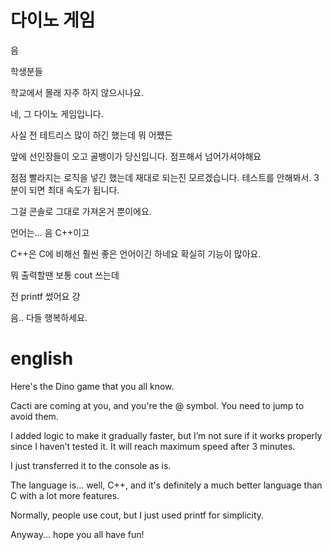 # 다이노 게임
음

학생분들

학교에서 몰래 자주 하지 않으시나요.

네, 그 다이노 게임입니다.

사실 전 테트리스 많이 하긴 했는데 뭐 어쩄든

앞에 선인장들이 오고 골뱅이가 당신입니다. 점프해서 넘어가셔야해요

점점 빨라지는 로직을 넣긴 했는데 재대로 되는진 모르겠습니다. 테스트를 안해봐서. 3분이 되면 최대 속도가 됩니다.

그걸 콘솔로 그대로 가져온거 뿐이에요.

언어는... 음 C++이고

C++은 C에 비해선 훨씬 좋은 언어이긴 하네요 확실히 기능이 많아요.

뭐 출력할땐 보통 cout 쓰는데

전 printf 썼어요 걍

음.. 다들 행복하세요.

# english

Here's the Dino game that you all know.

Cacti are coming at you, and you're the @ symbol. You need to jump to avoid them.

I added logic to make it gradually faster, but I’m not sure if it works properly since I haven’t tested it. It will reach maximum speed after 3 minutes.

I just transferred it to the console as is.

The language is... well, C++, and it's definitely a much better language than C with a lot more features.

Normally, people use cout, but I just used printf for simplicity.

Anyway... hope you all have fun!
